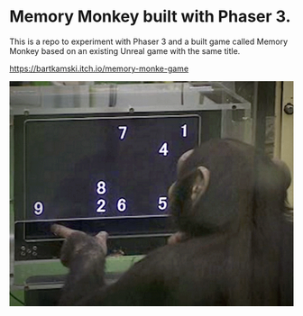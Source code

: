 # Memory Monkey built with Phaser 3.

This is a repo to experiment with Phaser 3 and a built game called Memory Monkey based on an existing Unreal game with the same title.

https://bartkamski.itch.io/memory-monke-game

![MemoryMonkey](docs/MemoryMonkey.png)
